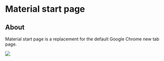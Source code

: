 # Material start page

## About

 Material start page is a replacement for the default Google Chrome new tab page.



<img src="https://i.ibb.co/JdpYBJM/start-page.gif"/>
